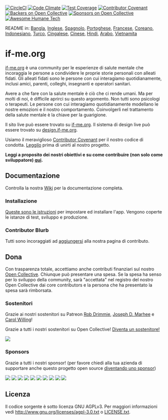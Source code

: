 [![CircleCI](https://circleci.com/gh/ifmeorg/ifme/tree/main.svg?style=svg)](https://circleci.com/gh/ifmeorg/ifme/tree/main)
[![Code Climate](https://codeclimate.com/github/ifmeorg/ifme/badges/gpa.svg)](https://codeclimate.com/github/ifmeorg/ifme)
[![Test Coverage](https://api.codeclimate.com/v1/badges/f9444a4d4116720518fe/test_coverage)](https://codeclimate.com/github/ifmeorg/ifme/test_coverage)
[![Contributor Covenant](https://img.shields.io/badge/Contributor%20Covenant-v2.1%20adopted-ff69b4.svg)](code_of_conduct.md)
[![Backers on Open Collective](https://opencollective.com/ifme/backers/badge.svg)](#backers)
[![Sponsors on Open Collective](https://opencollective.com/ifme/sponsors/badge.svg)](#sponsors)
[![Awesome Humane Tech](https://raw.githubusercontent.com/humanetech-community/awesome-humane-tech/main/humane-tech-badge.svg?sanitize=true)](https://github.com/humanetech-community/awesome-humane-tech)

README in: [Bangla](https://github.com/ifmeorg/ifme/blob/main/README-BN.md), [Inglese](https://github.com/ifmeorg/ifme/blob/main/README.md), [Spagnolo](https://github.com/ifmeorg/ifme/blob/main/README-ES.md), [Portoghese](https://github.com/ifmeorg/ifme/blob/main/README-PT.md), [Francese](https://github.com/ifmeorg/ifme/blob/main/README-FR.md), [Coreano](https://github.com/ifmeorg/ifme/blob/main/README-KO.md), [Indonesiano](https://github.com/ifmeorg/ifme/blob/main/README-ID.md), [Turco](https://github.com/ifmeorg/ifme/blob/main/README-TR.md), [Cingalese](https://github.com/ifmeorg/ifme/blob/main/README-LK.md), [Cinese](https://github.com/ifmeorg/ifme/blob/main/README-CN.md),
[Hindi](https://github.com/ifmeorg/ifme/blob/main/README-HI.md), [Arabo](https://github.com/ifmeorg/ifme/blob/main/README-AR.md), [Vietnamita](https://github.com/ifmeorg/ifme/blob/main/README-VI.md)

# if-me.org

[if-me.org](https://www.if-me.org/) è una community per le esperienze di salute mentale che incoraggia le persone a condividere le proprie storie personali con alleati fidati. Gli alleati fidati sono le persone con cui interagiamo quotidianamente, inclusi amici, parenti, colleghi, insegnanti e operatori sanitari.

Avere a che fare con la salute mentale è ciò che ci rende umani. Ma per molti di noi, è difficile aprirci su questo argomento. Non tutti sono psicologi o terapeuti. Le persone con cui interagiamo quotidianamente modellano le nostre emozioni e il nostro comportamento. Coinvolgerli nel trattamento della salute mentale è la chiave per la guarigione.

Il sito live può essere trovato su [if-me.org](https://www.if-me.org/). Il sistema di design live può essere trovato su [design.if-me.org](http://design.if-me.org/).

Usiamo il meraviglioso [Contributor Covenant](http://contributor-covenant.org) per il nostro codice di condotta. [Leggilo](https://github.com/ifmeorg/ifme/blob/main/code_of_conduct.md) prima di unirti al nostro progetto.


**Leggi a proposito dei nostri obiettivi e su come contribuire (non solo come sviluppatore) [qui](https://github.com/ifmeorg/ifme/blob/main/CONTRIBUTING.md).**

## Documentazione

Controlla la nostra [Wiki](https://github.com/ifmeorg/ifme/wiki) per la documentazione completa.

### Installazione


[Queste sono le istruzioni](https://github.com/ifmeorg/ifme/wiki/Installation) per impostare ed installare l'app. Vengono coperte le istanze di test, sviluppo e produzione.

### Contributor Blurb

Tutti sono incoraggiati ad [aggiungersi](https://github.com/ifmeorg/ifme/wiki/Contributor-Blurb) alla nostra pagina di contributo.

## Dona

Con trasparenza totale, accettiamo anche contributi finanziari sul nostro [Open Collective](https://opencollective.com/ifme). Chiunque può presentare una spesa. Se la spesa ha senso per lo sviluppo della community, sarà "accettata" nel registro del nostro Open Collective dai core contributors e la persona che ha presentato la spesa sarà rimborsata.

### Sostenitori

Grazie ai nostri sostenitori su Patreon [Rob Drimmie](https://www.patreon.com/user?u=3251857), [Joseph D. Marhee](https://www.patreon.com/user?u=2899171) e [Carol Willing](https://www.patreon.com/user?u=202458)!

Grazie a tutti i nostri sostenitori su Open Collective!
[Diventa un sostenitore!](https://opencollective.com/ifme#backer)

<a href="https://opencollective.com/ifme#backers" target="_blank"><img src="https://opencollective.com/ifme/backers.svg?width=890"></a>

### Sponsors

Grazie a tutti i nostri sponsor! (per favore chiedi alla tua azienda di supportare anche questo progetto open source [diventando uno sponsor](https://opencollective.com/ifme#sponsor))

<section role="presentation">
  <a href="https://opencollective.com/ifme/sponsor/0/website" target="_blank"><img src="https://opencollective.com/ifme/sponsor/0/avatar.svg"></a>
  <a href="https://opencollective.com/ifme/sponsor/1/website" target="_blank"><img src="https://opencollective.com/ifme/sponsor/1/avatar.svg"></a>
  <a href="https://opencollective.com/ifme/sponsor/2/website" target="_blank"><img src="https://opencollective.com/ifme/sponsor/2/avatar.svg"></a>
  <a href="https://opencollective.com/ifme/sponsor/3/website" target="_blank"><img src="https://opencollective.com/ifme/sponsor/3/avatar.svg"></a>
  <a href="https://opencollective.com/ifme/sponsor/4/website" target="_blank"><img src="https://opencollective.com/ifme/sponsor/4/avatar.svg"></a>
  <a href="https://opencollective.com/ifme/sponsor/5/website" target="_blank"><img src="https://opencollective.com/ifme/sponsor/5/avatar.svg"></a>
  <a href="https://opencollective.com/ifme/sponsor/6/website" target="_blank"><img src="https://opencollective.com/ifme/sponsor/6/avatar.svg"></a>
  <a href="https://opencollective.com/ifme/sponsor/7/website" target="_blank"><img src="https://opencollective.com/ifme/sponsor/7/avatar.svg"></a>
  <a href="https://opencollective.com/ifme/sponsor/8/website" target="_blank"><img src="https://opencollective.com/ifme/sponsor/8/avatar.svg"></a>
  <a href="https://opencollective.com/ifme/sponsor/9/website" target="_blank"><img src="https://opencollective.com/ifme/sponsor/9/avatar.svg"></a>
</section>

## Licenza

Il codice sorgente è sotto licenza GNU AGPLv3. Per maggiori informazioni vedi http://www.gnu.org/licenses/agpl-3.0.txt o
[LICENSE.txt](https://github.com/ifmeorg/ifme/blob/main/LICENSE.txt).
